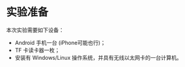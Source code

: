# 实验准备

本次实验需要如下设备：

- Android 手机一台 (iPhone可能也行)；
- TF 卡读卡器一枚；
- 安装有 Windows/Linux 操作系统，并具有无线以太网卡的一台计算机。

